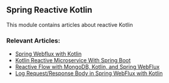 ## Spring Reactive Kotlin

This module contains articles about reactive Kotlin

### Relevant Articles:
- [Spring Webflux with Kotlin](https://www.baeldung.com/kotlin/spring-webflux-kotlin)
- [Kotlin Reactive Microservice With Spring Boot](https://www.baeldung.com/kotlin/spring-boot-kotlin-reactive-microservice)
- [Reactive Flow with MongoDB, Kotlin, and Spring WebFlux](https://www.baeldung.com/kotlin/mongodb-spring-webflux)
- [Log Request/Response Body in Spring WebFlux with Kotlin](https://www.baeldung.com/kotlin/spring-webflux-log-request-response-body)
